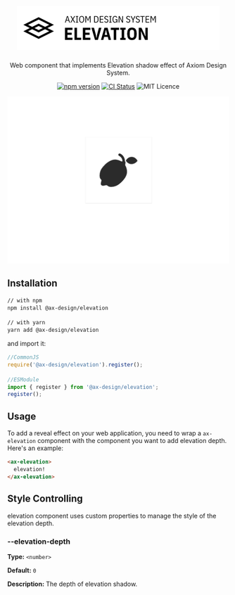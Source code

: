 <h1 align="center">
  <img src="https://raw.githubusercontent.com/ax-design/elevation/master/docs/logo.png" alt="elevation">
</h1>

<p align="center">
  Web component that implements Elevation shadow effect of Axiom Design System.
</p>

<p align="center">
  <a href="https://www.npmjs.com/package/@ax-design/elevation"><img src="https://img.shields.io/npm/v/@ax-design/elevation.svg" alt="npm version"></a>
  <a href="https://travis-ci.com/ax-design/elevation"><img src="https://travis-ci.com/ax-design/elevation.svg?branch=master" alt="CI Status"></a>
  <img src="https://img.shields.io/badge/license-MIT-green.svg" alt="MIT Licence" />
</p>

<p align="center">
  <img src="https://raw.githubusercontent.com/ax-design/elevation/master/docs/screen-record.gif" alt="Screenshot">
</p>

## Installation

```bash
// with npm
npm install @ax-design/elevation

// with yarn
yarn add @ax-design/elevation
```

and import it:

```javascript
//CommonJS
require('@ax-design/elevation').register();

//ESModule
import { register } from '@ax-design/elevation';
register();
```

## Usage

To add a reveal effect on your web application, you need to wrap a `ax-elevation` component with the component you want to add elevation depth.
Here's an example:

```html
<ax-elevation>
  elevation!
</ax-elevation>
```

## Style Controlling

elevation component uses custom properties to manage the style of the elevation depth.


### --elevation-depth

**Type:** `<number>`

**Default:** `0`

**Description:** The depth of elevation shadow.
